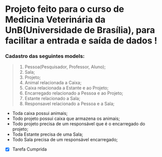 # Projeto feito para o curso de Medicina Veterinária da UnB(Universidade de Brasília), para facilitar a entrada e saída de dados !

### Cadastro das seguintes models:
> 1. Pessoa(Pesquisador, Professor, Aluno);
> 2. Sala;
> 3. Projeto;
> 4. Animal relacionada a Caixa;
> 5. Caixa relacionada a Estante e ao Projeto;
> 6. Encarregado relacionado a Pessoa e ao Projeto;
> 7. Estante relacionado a Sala;
> 8. Responsavel relacionado a Pessoa e a Sala;

* Toda caixa possui animais;
* Todo projeto possui caixa que armazena os animais;
* Todo projeto precisa de um responsável que é o encarregado do projeto;
* Toda Estante precisa de uma Sala;
* Todo Sala precisa de um responsável encarregado;

- [x] Tarefa Cumprida
